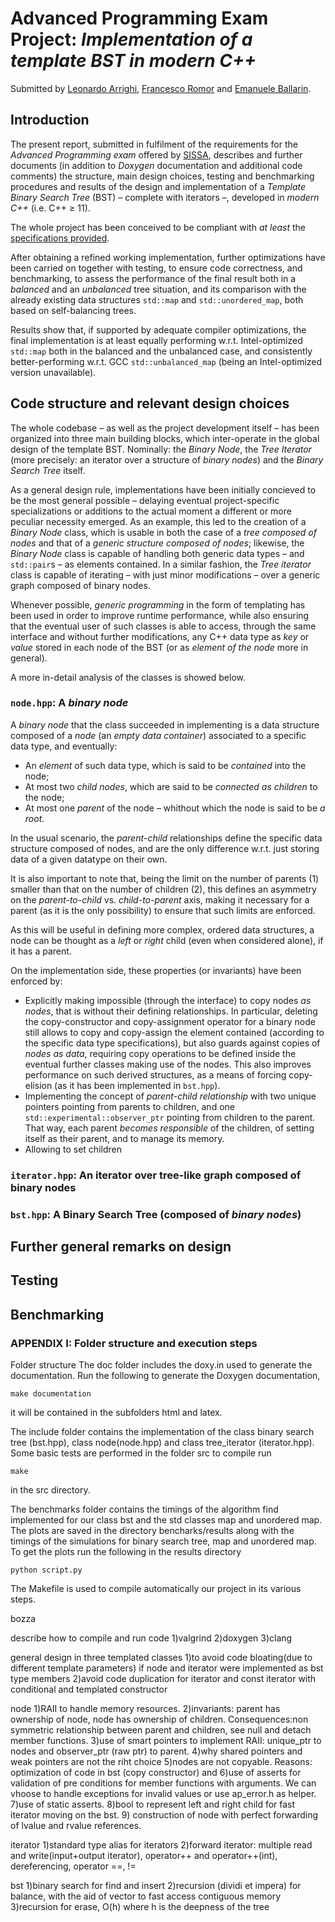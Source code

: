 # Advanced Programming Exam Project: *Implementation of a template BST in modern C++*

Submitted by [Leonardo Arrighi](https://github.com/LeonardoArrighi), [Francesco Romor](https://github.com/FrancescoRo) and [Emanuele Ballarin](https://github.com/emaballarin).

## Introduction

The present report, submitted in fulfilment of the requirements for the *Advanced Programming exam* offered by [SISSA](https://sissa.it), describes and further documents (in addition to *Doxygen* documentation and additional code comments) the structure, main design choices, testing and benchmarking procedures and results of the design and implementation of a *Template Binary Search Tree* (BST) – complete with iterators –, developed in *modern C++* (i.e. C++ $\geq$ 11).

The whole project has been conceived to be compliant with *at least* the [specifications provided](https://github.com/asartori86/advanced_programming_2019-20/blob/master/exam/readme.pdf).

After obtaining a refined working implementation, further optimizations have been carried on together with testing, to ensure code correctness, and benchmarking, to assess the performance of the final result both in a *balanced* and an *unbalanced* tree situation, and its comparison with the already existing data structures `std::map` and `std::unordered_map`, both based on self-balancing trees.

Results show that, if supported by adequate compiler optimizations, the final implementation is at least equally performing w.r.t. Intel-optimized `std::map` both in the balanced and the unbalanced case, and consistently better-performing w.r.t. GCC `std::unbalanced_map` (being an Intel-optimized version unavailable).



## Code structure and relevant design choices

The whole codebase – as well as the project development itself – has been organized into three main building blocks, which inter-operate in the global design of the template BST. Nominally: the *Binary Node*, the *Tree Iterator* (more precisely: an iterator over a structure of *binary nodes*) and the *Binary Search Tree* itself.

As a general design rule, implementations have been initially concieved to be the most general possible – delaying eventual project-specific specializations or additions to the actual moment a different or more peculiar necessity emerged. As an example, this led to the creation of a *Binary Node* class, which is usable in both the case of a *tree composed of nodes* and that of a *generic structure composed of nodes*; likewise, the *Binary Node* class is capable of handling both generic data types – and `std::pair`s – as elements contained. In a similar fashion, the *Tree iterator* class is capable of iterating – with just minor modifications – over a generic graph composed of binary nodes.

Whenever possible, *generic programming* in the form of templating has been used in order to improve runtime performance, while also ensuring that the eventual user of such classes is able to access, through the same interface and without further modifications, any C++ data type as *key* or *value* stored in each node of the BST (or as *element of the node* more in general).

A more in-detail analysis of the classes is showed below.

### `node.hpp`: A *binary node*

A *binary node* that the class succeeded in implementing is a data structure composed of a *node* (an *empty data container*) associated to a specific data type, and eventually:

-   An *element* of such data type, which is said to be *contained* into the node;
-   At most two *child nodes*, which are said to be *connected as children* to the node;
-   At most one *parent* of the node – whithout which the node is said to be *a root*.

In the usual scenario, the *parent*-*child* relationships define the specific data structure composed of nodes, and are the only difference w.r.t. just storing data of a given datatype on their own.

It is also important to note that, being the limit on the number of parents (1) smaller than that on the number of children (2), this defines an asymmetry on the *parent-to-child* vs. *child-to-parent* axis, making it necessary for a parent (as it is the only possibility) to ensure that such limits are enforced.

As this will be useful in defining more complex, ordered data structures, a node can be thought as a *left* or *right* child (even when considered alone), if it has a parent.

On the implementation side, these properties (or invariants) have been enforced by:

-   Explicitly making impossible (through the interface) to copy nodes *as nodes*, that is without their defining relationships. In particular, deleting the copy-constructor and copy-assignment operator for a binary node still allows to copy and copy-assign the element contained (according to the specific data type specifications), but also guards against copies of *nodes as data*, requiring copy operations to be defined inside the eventual further classes making use of the nodes. This also improves performance on such derived structures, as a means of forcing copy-elision (as it has been implemented in `bst.hpp`).
-   Implementing the concept of *parent-child relationship* with two unique pointers pointing from parents to children, and one `std::experimental::observer_ptr` pointing from children to the parent. That way, each parent *becomes responsible* of the children, of setting itself as their parent, and to manage its memory.
-   Allowing to set children

### `iterator.hpp`: An iterator over tree-like graph composed of binary nodes

### `bst.hpp`: A Binary Search Tree (composed of *binary nodes*)



## Further general remarks on design





## Testing



## Benchmarking





### APPENDIX I: Folder structure and execution steps

Folder structure
The doc folder includes the doxy.in used to generate the documentation. Run the following to generate the Doxygen documentation,
```
make documentation
```
it will be contained in the subfolders html and latex.

The include folder contains the implementation of the class binary search tree (bst.hpp), class node(node.hpp) and class tree_iterator (iterator.hpp).
Some basic tests are performed in the folder src to compile run
```
make
```
in the src directory.

The benchmarks folder contains the timings of the algorithm find implemented for our class bst and the std classes map and unordered map. The plots are saved in the directory bencharks/results along with the timings of the simulations for binary search tree, map and unordered map. To get the plots run the following in the results directory
```
python script.py
```

The Makefile is used to compile automatically our project in its various steps.




















bozza

describe how to compile and run code
1)valgrind
2)doxygen
3)clang

general design in three templated classes
1)to avoid code bloating(due to different template parameters) if node and iterator were implemented as bst type members
2)avoid code duplication for iterator and const iterator with conditional and templated constructor

node
1)RAII to handle memory resources.
2)invariants: parent has ownership of node, node has ownership of children. Consequences:non symmetric relationship between parent and children, see null and detach member functions.
3)use of smart pointers to implement RAII: unique_ptr to nodes and observer_ptr (raw ptr) to parent.
4)why shared pointers and weak pointers are not the riht choice
5)nodes are not copyable. Reasons: optimization of code in bst (copy constructor) and
6)use of asserts for validation of pre conditions for member functions with arguments. We can vhoose to handle exceptions for invalid values or use ap_error.h as helper.
7)use of static asserts.
8)bool to represent left and right child for fast iterator moving on the bst.
9) construction of node with perfect forwarding of lvalue and rvalue references.

iterator
1)standard type alias for iterators
2)forward iterator: multiple read and write(input+output iterator), operator++ and operator++(int), dereferencing, operator ==, !=

bst
1)binary search for find and insert
2)recursion (dividi et impera) for balance, with the aid of vector to fast access contiguous memory
3)recursion for erase, O(h) where h is the deepness of the tree
